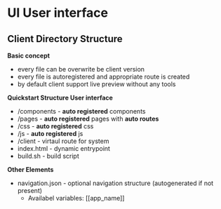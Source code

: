 # UI User interface

## Client Directory Structure

**Basic concept**

- every file can be overwrite be client version
- every file is autoregistered and appropriate route is created 
- by default client support live preview without any tools


**Quickstart Structure User interface**

- /components -  **auto registered** components
- /pages  -  **auto registered**  pages with **auto routes**
- /css -  **auto registered** css
- /js - **auto registered** js
- /client - virtaul route for system
- index.html - dynamic entrypoint
- build.sh - build script


**Other Elements**
- navigation.json - optional navigation structure (autogenerated if not present)
  - Availabel variables: [[app_name]] 


